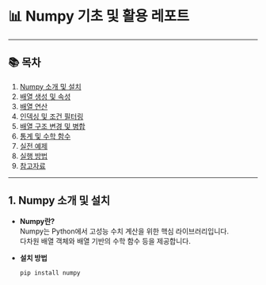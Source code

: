 # 📊 Numpy 기초 및 활용 레포트

---

## 📚 목차

1. [Numpy 소개 및 설치](#1-numpy-소개-및-설치)
2. [배열 생성 및 속성](#2-배열-생성-및-속성)
3. [배열 연산](#3-배열-연산)
4. [인덱싱 및 조건 필터링](#4-인덱싱-및-조건-필터링)
5. [배열 구조 변경 및 병합](#5-배열-구조-변경-및-병합)
6. [통계 및 수학 함수](#6-통계-및-수학-함수)
7. [실전 예제](#7-실전-예제)
8. [실행 방법](#8-실행-방법)
9. [참고자료](#9-참고자료)

---

## 1. Numpy 소개 및 설치

- **Numpy란?**  
  Numpy는 Python에서 고성능 수치 계산을 위한 핵심 라이브러리입니다.  
  다차원 배열 객체와 배열 기반의 수학 함수 등을 제공합니다.

- **설치 방법**  
  ```bash
  pip install numpy
